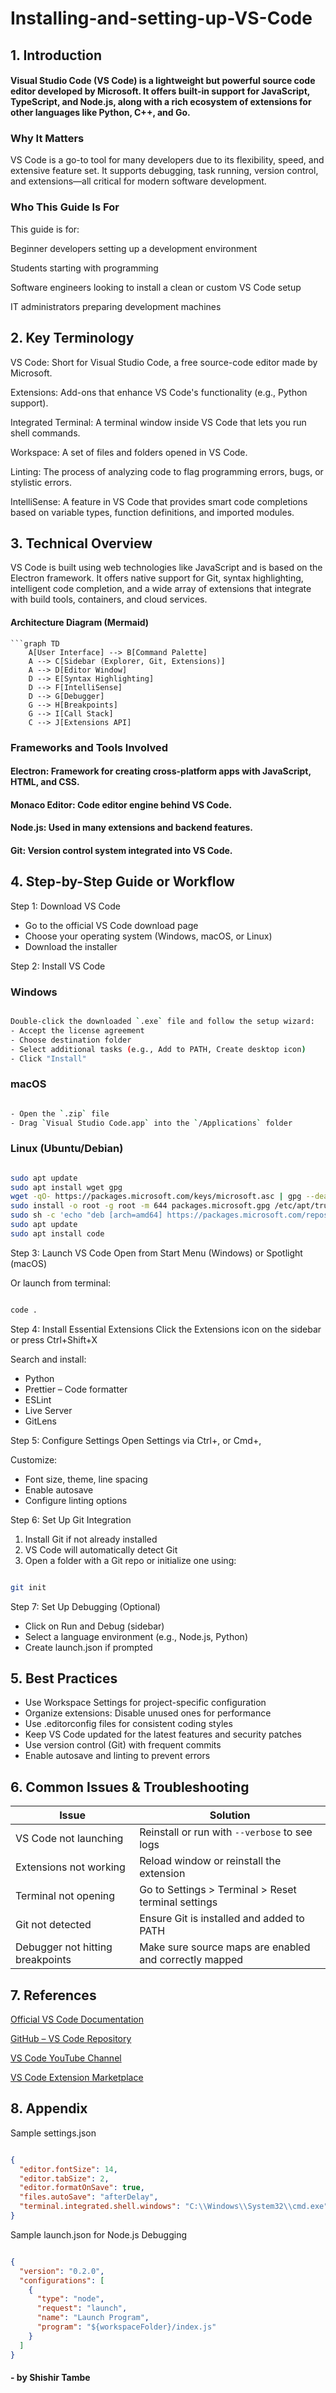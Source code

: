 # Installing-and-setting-up-VS-Code

## 1. Introduction
#### Visual Studio Code (VS Code) is a lightweight but powerful source code editor developed by Microsoft. It offers built-in support for JavaScript, TypeScript, and Node.js, along with a rich ecosystem of extensions for other languages like Python, C++, and Go.

### Why It Matters
VS Code is a go-to tool for many developers due to its flexibility, speed, and extensive feature set. It supports debugging, task running, version control, and extensions—all critical for modern software development.

### Who This Guide Is For
This guide is for:

Beginner developers setting up a development environment

Students starting with programming

Software engineers looking to install a clean or custom VS Code setup

IT administrators preparing development machines

## 2. Key Terminology
VS Code: Short for Visual Studio Code, a free source-code editor made by Microsoft.

Extensions: Add-ons that enhance VS Code's functionality (e.g., Python support).

Integrated Terminal: A terminal window inside VS Code that lets you run shell commands.

Workspace: A set of files and folders opened in VS Code.

Linting: The process of analyzing code to flag programming errors, bugs, or stylistic errors.

IntelliSense: A feature in VS Code that provides smart code completions based on variable types, function definitions, and imported modules.

## 3. Technical Overview
VS Code is built using web technologies like JavaScript and is based on the Electron framework. It offers native support for Git, syntax highlighting, intelligent code completion, and a wide array of extensions that integrate with build tools, containers, and cloud services.

#### Architecture Diagram (Mermaid)
```mermaid
```graph TD
    A[User Interface] --> B[Command Palette]
    A --> C[Sidebar (Explorer, Git, Extensions)]
    A --> D[Editor Window]
    D --> E[Syntax Highlighting]
    D --> F[IntelliSense]
    D --> G[Debugger]
    G --> H[Breakpoints]
    G --> I[Call Stack]
    C --> J[Extensions API]
```

### Frameworks and Tools Involved
#### Electron: Framework for creating cross-platform apps with JavaScript, HTML, and CSS.

#### Monaco Editor: Code editor engine behind VS Code.

#### Node.js: Used in many extensions and backend features.

#### Git: Version control system integrated into VS Code.

## 4. Step-by-Step Guide or Workflow
Step 1: Download VS Code
* Go to the official VS Code download page
* Choose your operating system (Windows, macOS, or Linux)
* Download the installer

Step 2: Install VS Code
### Windows
```bash

Double-click the downloaded `.exe` file and follow the setup wizard:
- Accept the license agreement
- Choose destination folder
- Select additional tasks (e.g., Add to PATH, Create desktop icon)
- Click "Install"
```
### macOS
```bash

- Open the `.zip` file
- Drag `Visual Studio Code.app` into the `/Applications` folder
```

### Linux (Ubuntu/Debian)
```bash

sudo apt update
sudo apt install wget gpg
wget -qO- https://packages.microsoft.com/keys/microsoft.asc | gpg --dearmor > packages.microsoft.gpg
sudo install -o root -g root -m 644 packages.microsoft.gpg /etc/apt/trusted.gpg.d/
sudo sh -c 'echo "deb [arch=amd64] https://packages.microsoft.com/repos/vscode stable main" > /etc/apt/sources.list.d/vscode.list'
sudo apt update
sudo apt install code
```

Step 3: Launch VS Code
Open from Start Menu (Windows) or Spotlight (macOS)

Or launch from terminal:

```bash

code .
```
Step 4: Install Essential Extensions
Click the Extensions icon on the sidebar or press Ctrl+Shift+X

Search and install:

* Python
* Prettier – Code formatter
* ESLint
* Live Server
* GitLens

Step 5: Configure Settings
Open Settings via Ctrl+, or Cmd+,

Customize:

* Font size, theme, line spacing
* Enable autosave
* Configure linting options

Step 6: Set Up Git Integration
1. Install Git if not already installed
2. VS Code will automatically detect Git
3. Open a folder with a Git repo or initialize one using:

```bash

git init
```
Step 7: Set Up Debugging (Optional)

* Click on Run and Debug (sidebar)
* Select a language environment (e.g., Node.js, Python)
* Create launch.json if prompted

## 5. Best Practices
* Use Workspace Settings for project-specific configuration
* Organize extensions: Disable unused ones for performance
* Use .editorconfig files for consistent coding styles
* Keep VS Code updated for the latest features and security patches
* Use version control (Git) with frequent commits
* Enable autosave and linting to prevent errors

## 6. Common Issues & Troubleshooting

| Issue                            | Solution                                               |
|----------------------------------|--------------------------------------------------------|
| VS Code not launching            | Reinstall or run with `--verbose` to see logs          |
| Extensions not working           | Reload window or reinstall the extension               |
| Terminal not opening             | Go to Settings > Terminal > Reset terminal settings    |
| Git not detected                 | Ensure Git is installed and added to PATH              |
| Debugger not hitting breakpoints | Make sure source maps are enabled and correctly mapped |



## 7. References

[Official VS Code Documentation](https://code.visualstudio.com/docs)

[GitHub – VS Code Repository](https://github.com/microsoft/vscode)

[VS Code YouTube Channel](https://www.youtube.com/c/Code)

[VS Code Extension Marketplace](https://marketplace.visualstudio.com/vscode)

## 8. Appendix
Sample settings.json
```json

{
  "editor.fontSize": 14,
  "editor.tabSize": 2,
  "editor.formatOnSave": true,
  "files.autoSave": "afterDelay",
  "terminal.integrated.shell.windows": "C:\\Windows\\System32\\cmd.exe"
}
```
Sample launch.json for Node.js Debugging
```json

{
  "version": "0.2.0",
  "configurations": [
    {
      "type": "node",
      "request": "launch",
      "name": "Launch Program",
      "program": "${workspaceFolder}/index.js"
    }
  ]
}
```

#### - by Shishir Tambe